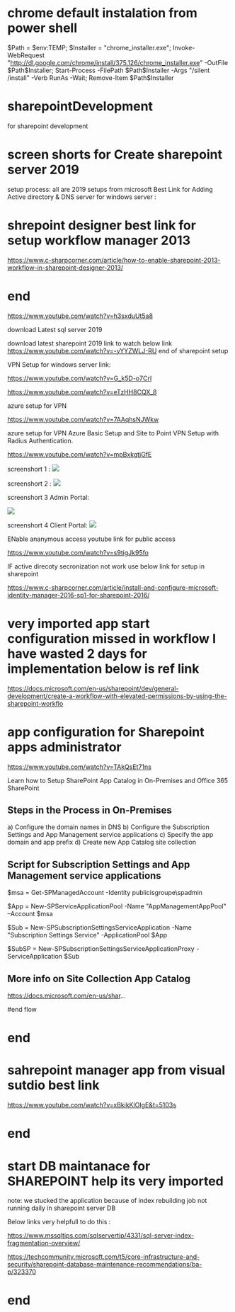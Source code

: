 # chrome default instalation from power shell

$Path = $env:TEMP; $Installer = "chrome_installer.exe"; Invoke-WebRequest "http://dl.google.com/chrome/install/375.126/chrome_installer.exe" -OutFile $Path\$Installer; Start-Process -FilePath $Path\$Installer -Args "/silent /install" -Verb RunAs -Wait; Remove-Item $Path\$Installer

# sharepointDevelopment
for sharepoint development
# screen shorts for Create sharepoint server 2019

setup process: all are 2019 setups from microsoft 
Best Link for Adding Active directory & DNS server for windows server :

# shrepoint designer best link for setup workflow manager 2013

https://www.c-sharpcorner.com/article/how-to-enable-sharepoint-2013-workflow-in-sharepoint-designer-2013/

# end

https://www.youtube.com/watch?v=h3sxduUt5a8

download Latest sql server 2019

download latest sharepoint 2019   link to watch below link https://www.youtube.com/watch?v=-yYYZWLJ-RU
end of sharepoint setup

VPN Setup for windows server link:

https://www.youtube.com/watch?v=G_k5D-o7CrI

https://www.youtube.com/watch?v=eTzHH8CQX_8

azure setup for VPN

https://www.youtube.com/watch?v=7AAqhsNJWkw

azure setup for VPN 
Azure Basic Setup and Site to Point VPN Setup with Radius Authentication.

https://www.youtube.com/watch?v=mpBxkgtjGfE

screenshort 1 :
![](images/Screenshot%202020-05-15%20at%205.50.09%20PM.png)

screenshort 2 :
![](images/Screenshot%202020-05-15%20at%206.03.39%20PM.png)

screenshort 3 Admin Portal:

![](images/Screenshot%202020-05-15%20at%206.50.16%20PM.png)

screenshort 4 Client Portal:
![](images/Screenshot%202020-05-15%20at%206.42.57%20PM.png)

ENable ananymous access youtube link for public access

https://www.youtube.com/watch?v=s9tigJk95fo


IF active direcoty secronization not work use below link for setup in sharepoint

https://www.c-sharpcorner.com/article/install-and-configure-microsoft-identity-manager-2016-sp1-for-sharepoint-2016/


# very imported app start configuration missed in workflow I have wasted 2 days for implementation below is ref link

https://docs.microsoft.com/en-us/sharepoint/dev/general-development/create-a-workflow-with-elevated-permissions-by-using-the-sharepoint-workflo

# app configuration for Sharepoint apps administrator

https://www.youtube.com/watch?v=TAkQsEt71ns

Learn how to Setup SharePoint App Catalog in On-Premises and Office 365 SharePoint 

Steps in the Process in On-Premises
-----------------------------------------------------------
a) Configure the domain names in DNS
b) Configure the Subscription Settings and App Management service applications
c) Specify the app domain and app prefix 
d) Create new App Catalog site collection

Script for Subscription Settings and App Management service applications
-----------------------------------------------------------------------
$msa = Get-SPManagedAccount -Identity publicisgroupe\spadmin

$App = New-SPServiceApplicationPool -Name "AppManagementAppPool" –Account $msa

$Sub = New-SPSubscriptionSettingsServiceApplication -Name "Subscription Settings Service" -ApplicationPool $App

$SubSP = New-SPSubscriptionSettingsServiceApplicationProxy -ServiceApplication $Sub

More info on Site Collection App Catalog
------------------------------------------------------------------
https://docs.microsoft.com/en-us/shar...

#end flow

# end

# sahrepoint manager app from visual sutdio best link
https://www.youtube.com/watch?v=xBkikKlOIgE&t=5103s
# end 

# start DB maintanace for SHAREPOINT help its very imported
note: we stucked the application because of index rebuilding job not running daily in sharepoint server DB

Below links very helpfull to do this :
  
  https://www.mssqltips.com/sqlservertip/4331/sql-server-index-fragmentation-overview/
  
  https://techcommunity.microsoft.com/t5/core-infrastructure-and-security/sharepoint-database-maintenance-recommendations/ba-p/323370
  
# end 


